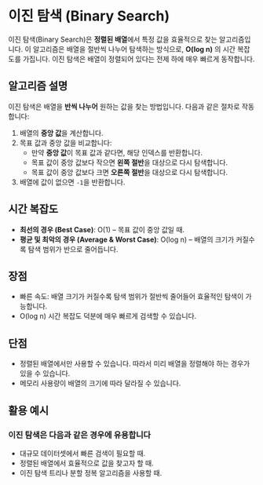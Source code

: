 # 이진 탐색 (Binary Search)

이진 탐색(Binary Search)은 **정렬된 배열**에서 특정 값을 효율적으로 찾는 알고리즘입니다. 이 알고리즘은 배열을 절반씩 나누어 탐색하는 방식으로, **O(log n)** 의 시간 복잡도를 가집니다. 이진 탐색은 배열이 정렬되어 있다는 전제 하에 매우 빠르게 동작합니다.

## 알고리즘 설명

이진 탐색은 배열을 **반씩 나누어** 원하는 값을 찾는 방법입니다. 다음과 같은 절차로 작동합니다:

1. 배열의 **중앙 값**을 계산합니다.
2. 목표 값과 중앙 값을 비교합니다:
   - 만약 **중앙 값**이 목표 값과 같다면, 해당 인덱스를 반환합니다.
   - 목표 값이 중앙 값보다 작으면 **왼쪽 절반**을 대상으로 다시 탐색합니다.
   - 목표 값이 중앙 값보다 크면 **오른쪽 절반**을 대상으로 다시 탐색합니다.
3. 배열에 값이 없으면 `-1`을 반환합니다.

## 시간 복잡도

- **최선의 경우 (Best Case)**: O(1) – 목표 값이 중앙 값일 때.
- **평균 및 최악의 경우 (Average & Worst Case)**: O(log n) – 배열의 크기가 커질수록 탐색 범위가 반으로 줄어듭니다.

## 장점
  - 빠른 속도: 배열 크기가 커질수록 탐색 범위가 절반씩 줄어들어 효율적인 탐색이 가능합니다.
  - O(log n) 시간 복잡도 덕분에 매우 빠르게 검색할 수 있습니다.

## 단점
  - 정렬된 배열에서만 사용할 수 있습니다. 따라서 미리 배열을 정렬해야 하는 경우가 있을 수 있습니다.
  - 메모리 사용량이 배열의 크기에 따라 달라질 수 있습니다.

## 활용 예시
  ### 이진 탐색은 다음과 같은 경우에 유용합니다
  - 대규모 데이터셋에서 빠른 검색이 필요할 때.
  - 정렬된 배열에서 효율적으로 값을 찾고자 할 때.
  - 이진 탐색 트리나 분할 정복 알고리즘을 사용할 때.
